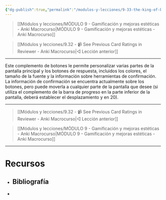 ```yaml
---
{"dg-publish":true,"permalink":"/modulos-y-lecciones/9-33-the-king-of-button-add-ons-anki-macrocurso/","noteIcon":""}
---
```



> [[Módulos y lecciones/MÓDULO 9 - Gamificación y mejoras estéticas - Anki Macrocurso\|MÓDULO 9 - Gamificación y mejoras estéticas - Anki Macrocurso]]

> [[Módulos y lecciones/9.32 - 📹 See Previous Card Ratings in Reviewer - Anki Macrocurso\|◁ Lección anterior]]

---

Este complemento de botones le permite personalizar varias partes de la pantalla principal y los botones de respuesta, incluidos los colores, el tamaño de la fuente y la información sobre herramientas de confirmación. La información de confirmación se encuentra actualmente sobre los botones, pero puede moverla a cualquier parte de la pantalla que desee (si utiliza el complemento de la barra de progreso en la parte inferior de la pantalla, deberá establecer el desplazamiento y en 20).


---

> [[Módulos y lecciones/9.32 - 📹 See Previous Card Ratings in Reviewer - Anki Macrocurso\|◁ Lección anterior]]

> [[Módulos y lecciones/MÓDULO 9 - Gamificación y mejoras estéticas - Anki Macrocurso\|MÓDULO 9 - Gamificación y mejoras estéticas - Anki Macrocurso]]

---
# Recursos
- Bibliografía
	- 
- 